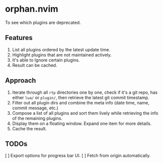 # <WIP> orphan.nvim
To see which plugins are deprecated.

## Features
1. List all plugins ordered by the latest update time. 
2. Highlight plugins that are not maintained actively.
3. It's able to Ignore certain plugins.
4. Result can be cached.

## Approach
1. Iterate through all `rtp` directories one by one, check if it's a git repo, has either `lua/` or `plugin/`, then retrieve the latest git commit timestamp.
2. Filter out all plugin dirs and combine the meta info (date time, name, commit message, etc.)
3. Compose a list of all plugins and sort them lively while retrieving the info of the remaining plugins.
4. Display them on a floating window. Expand one item for more details.
5. Cache the result.

## TODOs
[ ] Export options for progress bar UI.
[ ] Fetch from origin automatically.
